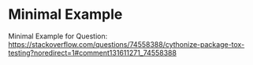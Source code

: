 # Minimal Example

Minimal Example for Question:
https://stackoverflow.com/questions/74558388/cythonize-package-tox-testing?noredirect=1#comment131611271_74558388